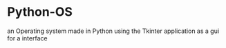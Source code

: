 # Python-OS
an Operating system made in Python using the Tkinter application as a gui for a interface
